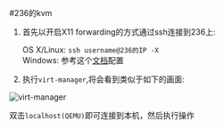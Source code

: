 #236的kvm

1. 首先以开启X11 forwarding的方式通过ssh连接到236上:

	OS X/Linux: `ssh username@236的IP -X`  
	Windows: 参考这个[文档](http://www.ece.unm.edu/csg/email/XServer_Putty_Windows7-ECE.pdf)配置
	
2. 执行`virt-manager`,将会看到类似于如下的画面:

![virt-manager](https://github.com/cannium/docs/raw/master/ref/virt-manager.png)  

双击`localhost(QEMU)`即可连接到本机，然后执行操作